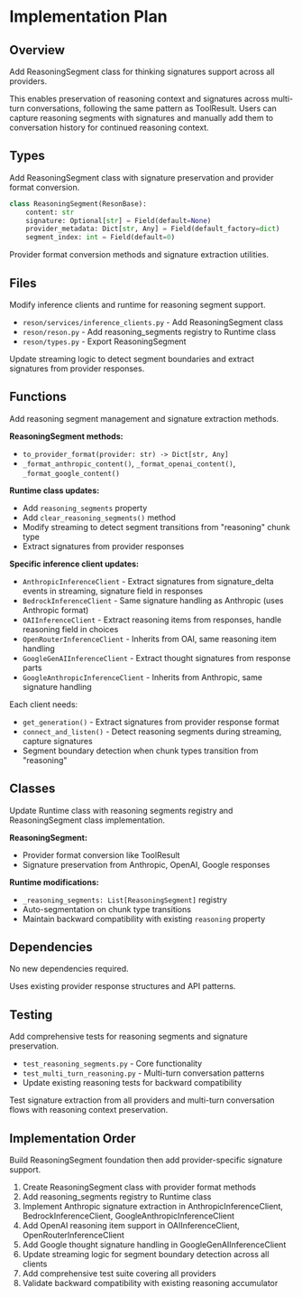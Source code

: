 # Implementation Plan

## Overview
Add ReasoningSegment class for thinking signatures support across all providers.

This enables preservation of reasoning context and signatures across multi-turn conversations, following the same pattern as ToolResult. Users can capture reasoning segments with signatures and manually add them to conversation history for continued reasoning context.

## Types
Add ReasoningSegment class with signature preservation and provider format conversion.

```python
class ReasoningSegment(ResonBase):
    content: str
    signature: Optional[str] = Field(default=None)
    provider_metadata: Dict[str, Any] = Field(default_factory=dict)
    segment_index: int = Field(default=0)
```

Provider format conversion methods and signature extraction utilities.

## Files
Modify inference clients and runtime for reasoning segment support.

- `reson/services/inference_clients.py` - Add ReasoningSegment class
- `reson/reson.py` - Add reasoning_segments registry to Runtime class  
- `reson/types.py` - Export ReasoningSegment

Update streaming logic to detect segment boundaries and extract signatures from provider responses.

## Functions
Add reasoning segment management and signature extraction methods.

**ReasoningSegment methods:**
- `to_provider_format(provider: str) -> Dict[str, Any]`
- `_format_anthropic_content()`, `_format_openai_content()`, `_format_google_content()`

**Runtime class updates:**
- Add `reasoning_segments` property
- Add `clear_reasoning_segments()` method
- Modify streaming to detect segment transitions from "reasoning" chunk type
- Extract signatures from provider responses

**Specific inference client updates:**
- `AnthropicInferenceClient` - Extract signatures from signature_delta events in streaming, signature field in responses
- `BedrockInferenceClient` - Same signature handling as Anthropic (uses Anthropic format)  
- `OAIInferenceClient` - Extract reasoning items from responses, handle reasoning field in choices
- `OpenRouterInferenceClient` - Inherits from OAI, same reasoning item handling
- `GoogleGenAIInferenceClient` - Extract thought signatures from response parts
- `GoogleAnthropicInferenceClient` - Inherits from Anthropic, same signature handling

Each client needs:
- `get_generation()` - Extract signatures from provider response format
- `connect_and_listen()` - Detect reasoning segments during streaming, capture signatures
- Segment boundary detection when chunk types transition from "reasoning"

## Classes
Update Runtime class with reasoning segments registry and ReasoningSegment class implementation.

**ReasoningSegment:**
- Provider format conversion like ToolResult
- Signature preservation from Anthropic, OpenAI, Google responses

**Runtime modifications:**
- `_reasoning_segments: List[ReasoningSegment]` registry
- Auto-segmentation on chunk type transitions
- Maintain backward compatibility with existing `reasoning` property

## Dependencies
No new dependencies required.

Uses existing provider response structures and API patterns.

## Testing
Add comprehensive tests for reasoning segments and signature preservation.

- `test_reasoning_segments.py` - Core functionality
- `test_multi_turn_reasoning.py` - Multi-turn conversation patterns
- Update existing reasoning tests for backward compatibility

Test signature extraction from all providers and multi-turn conversation flows with reasoning context preservation.

## Implementation Order
Build ReasoningSegment foundation then add provider-specific signature support.

1. Create ReasoningSegment class with provider format methods
2. Add reasoning_segments registry to Runtime class
3. Implement Anthropic signature extraction in AnthropicInferenceClient, BedrockInferenceClient, GoogleAnthropicInferenceClient
4. Add OpenAI reasoning item support in OAIInferenceClient, OpenRouterInferenceClient
5. Add Google thought signature handling in GoogleGenAIInferenceClient
6. Update streaming logic for segment boundary detection across all clients
7. Add comprehensive test suite covering all providers
8. Validate backward compatibility with existing reasoning accumulator

